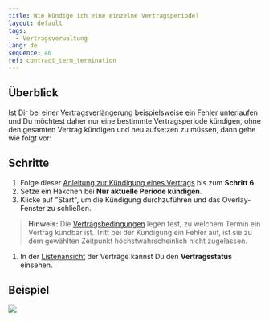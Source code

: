 ```yaml
---
title: Wie kündige ich eine einzelne Vertragsperiode?
layout: default
tags:
  - Vertragsverwaltung
lang: de
sequence: 40
ref: contract_term_termination
---
```


## Überblick
Ist Dir bei einer [Vertragsverlängerung](Vertrag_verlaengern) beispielsweise ein Fehler unterlaufen und Du möchtest daher nur eine bestimmte Vertragsperiode kündigen, ohne den gesamten Vertrag kündigen und neu aufsetzen zu müssen, dann gehe wie folgt vor:

## Schritte
1. Folge dieser [Anleitung zur Kündigung eines Vertrags](Vertrag_kuendigen) bis zum **Schritt 6**.
1. Setze ein Häkchen bei **Nur aktuelle Periode kündigen**.
1. Klicke auf "Start", um die Kündigung durchzuführen und das Overlay-Fenster zu schließen.
 >**Hinweis:** Die [Vertragsbedingungen](Vertragsbedingungen_definieren) legen fest, zu welchem Termin ein Vertrag kündbar ist. Tritt bei der Kündigung ein Fehler auf, ist sie zu dem gewählten Zeitpunkt höchstwahrscheinlich nicht zugelassen.

1. In der [Listenansicht](Ansichten#listenansicht) der Verträge kannst Du den **Vertragsstatus** einsehen.

## Beispiel
![](assets/Vertragsperiode_kuendigen.gif)
